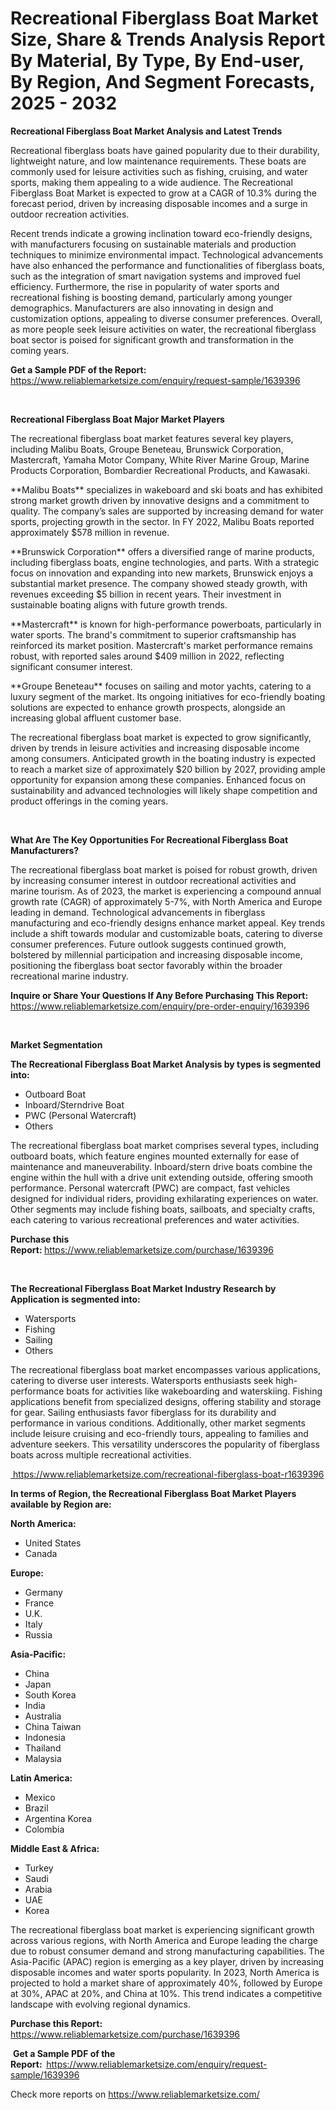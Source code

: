 <p><h1>Recreational Fiberglass Boat Market Size, Share & Trends Analysis Report By Material, By Type, By End-user, By Region, And Segment Forecasts, 2025 - 2032</h1></p><p><strong>Recreational Fiberglass Boat Market Analysis and Latest Trends</strong></p>
<p><p>Recreational fiberglass boats have gained popularity due to their durability, lightweight nature, and low maintenance requirements. These boats are commonly used for leisure activities such as fishing, cruising, and water sports, making them appealing to a wide audience. The Recreational Fiberglass Boat Market is expected to grow at a CAGR of 10.3% during the forecast period, driven by increasing disposable incomes and a surge in outdoor recreation activities. </p><p>Recent trends indicate a growing inclination toward eco-friendly designs, with manufacturers focusing on sustainable materials and production techniques to minimize environmental impact. Technological advancements have also enhanced the performance and functionalities of fiberglass boats, such as the integration of smart navigation systems and improved fuel efficiency. Furthermore, the rise in popularity of water sports and recreational fishing is boosting demand, particularly among younger demographics. Manufacturers are also innovating in design and customization options, appealing to diverse consumer preferences. Overall, as more people seek leisure activities on water, the recreational fiberglass boat sector is poised for significant growth and transformation in the coming years.</p></p>
<p><strong>Get a Sample PDF of the Report:&nbsp;</strong> <a href="https://www.reliablemarketsize.com/enquiry/request-sample/1639396?utm_campaign=2936&utm_medium=2&utm_source=Github&utm_content=ia&utm_term=11042025&utm_id=recreational-fiberglass-boat">https://www.reliablemarketsize.com/enquiry/request-sample/1639396</a></p>
<p>&nbsp;</p>
<p><strong>Recreational Fiberglass Boat Major Market Players</strong></p>
<p><p>The recreational fiberglass boat market features several key players, including Malibu Boats, Groupe Beneteau, Brunswick Corporation, Mastercraft, Yamaha Motor Company, White River Marine Group, Marine Products Corporation, Bombardier Recreational Products, and Kawasaki. </p><p>**Malibu Boats** specializes in wakeboard and ski boats and has exhibited strong market growth driven by innovative designs and a commitment to quality. The company’s sales are supported by increasing demand for water sports, projecting growth in the sector. In FY 2022, Malibu Boats reported approximately $578 million in revenue.</p><p>**Brunswick Corporation** offers a diversified range of marine products, including fiberglass boats, engine technologies, and parts. With a strategic focus on innovation and expanding into new markets, Brunswick enjoys a substantial market presence. The company showed steady growth, with revenues exceeding $5 billion in recent years. Their investment in sustainable boating aligns with future growth trends.</p><p>**Mastercraft** is known for high-performance powerboats, particularly in water sports. The brand's commitment to superior craftsmanship has reinforced its market position. Mastercraft's market performance remains robust, with reported sales around $409 million in 2022, reflecting significant consumer interest.</p><p>**Groupe Beneteau** focuses on sailing and motor yachts, catering to a luxury segment of the market. Its ongoing initiatives for eco-friendly boating solutions are expected to enhance growth prospects, alongside an increasing global affluent customer base.</p><p>The recreational fiberglass boat market is expected to grow significantly, driven by trends in leisure activities and increasing disposable income among consumers. Anticipated growth in the boating industry is expected to reach a market size of approximately $20 billion by 2027, providing ample opportunity for expansion among these companies. Enhanced focus on sustainability and advanced technologies will likely shape competition and product offerings in the coming years.</p></p>
<p>&nbsp;</p>
<p><strong>What Are The Key Opportunities For Recreational Fiberglass Boat Manufacturers?</strong></p>
<p><p>The recreational fiberglass boat market is poised for robust growth, driven by increasing consumer interest in outdoor recreational activities and marine tourism. As of 2023, the market is experiencing a compound annual growth rate (CAGR) of approximately 5-7%, with North America and Europe leading in demand. Technological advancements in fiberglass manufacturing and eco-friendly designs enhance market appeal. Key trends include a shift towards modular and customizable boats, catering to diverse consumer preferences. Future outlook suggests continued growth, bolstered by millennial participation and increasing disposable income, positioning the fiberglass boat sector favorably within the broader recreational marine industry.</p></p>
<p><strong>Inquire or Share Your Questions If Any Before Purchasing This Report:</strong> <a href="https://www.reliablemarketsize.com/enquiry/pre-order-enquiry/1639396?utm_campaign=2936&utm_medium=2&utm_source=Github&utm_content=ia&utm_term=11042025&utm_id=recreational-fiberglass-boat">https://www.reliablemarketsize.com/enquiry/pre-order-enquiry/1639396</a></p>
<p>&nbsp;</p>
<p><strong>Market Segmentation</strong></p>
<p><strong>The Recreational Fiberglass Boat Market Analysis by types is segmented into:</strong></p>
<p><ul><li>Outboard Boat</li><li>Inboard/Sterndrive Boat</li><li>PWC (Personal Watercraft)</li><li>Others</li></ul></p>
<p><p>The recreational fiberglass boat market comprises several types, including outboard boats, which feature engines mounted externally for ease of maintenance and maneuverability. Inboard/stern drive boats combine the engine within the hull with a drive unit extending outside, offering smooth performance. Personal watercraft (PWC) are compact, fast vehicles designed for individual riders, providing exhilarating experiences on water. Other segments may include fishing boats, sailboats, and specialty crafts, each catering to various recreational preferences and water activities.</p></p>
<p><strong>Purchase this Report:&nbsp;</strong><a href="https://www.reliablemarketsize.com/purchase/1639396?utm_campaign=2936&utm_medium=2&utm_source=Github&utm_content=ia&utm_term=11042025&utm_id=recreational-fiberglass-boat">https://www.reliablemarketsize.com/purchase/1639396</a></p>
<p>&nbsp;</p>
<p><strong>The Recreational Fiberglass Boat Market Industry Research by Application is segmented into:</strong></p>
<p><ul><li>Watersports</li><li>Fishing</li><li>Sailing</li><li>Others</li></ul></p>
<p><p>The recreational fiberglass boat market encompasses various applications, catering to diverse user interests. Watersports enthusiasts seek high-performance boats for activities like wakeboarding and waterskiing. Fishing applications benefit from specialized designs, offering stability and storage for gear. Sailing enthusiasts favor fiberglass for its durability and performance in various conditions. Additionally, other market segments include leisure cruising and eco-friendly tours, appealing to families and adventure seekers. This versatility underscores the popularity of fiberglass boats across multiple recreational activities.</p></p>
<p><a href="https://www.reliablemarketsize.com/recreational-fiberglass-boat-r1639396?utm_campaign=2936&utm_medium=2&utm_source=Github&utm_content=ia&utm_term=11042025&utm_id=recreational-fiberglass-boat">&nbsp;https://www.reliablemarketsize.com/recreational-fiberglass-boat-r1639396</a></p>
<p><strong>In terms of Region, the Recreational Fiberglass Boat Market Players available by Region are:</strong></p>
<p>
    <p> <strong> North America: </strong>
        <ul>
            <li>United States</li>
            <li>Canada</li>
        </ul>
        </p> 
    <p> <strong> Europe: </strong>
        <ul>
            <li>Germany</li>
            <li>France</li>
            <li>U.K.</li>
            <li>Italy</li>
            <li>Russia</li>
        </ul>
        </p> 
    <p> <strong> Asia-Pacific: </strong>
        <ul>
            <li>China</li>
            <li>Japan</li>
            <li>South Korea</li>
            <li>India</li>
            <li>Australia</li>
            <li>China Taiwan</li>
            <li>Indonesia</li>
            <li>Thailand</li>
            <li>Malaysia</li>
        </ul>
        </p> 
    <p> <strong> Latin America: </strong>
        <ul>
            <li>Mexico</li>
            <li>Brazil</li>
            <li>Argentina Korea</li>
            <li>Colombia</li>
        </ul>
        </p> 
    <p> <strong> Middle East & Africa: </strong>
        <ul>
            <li>Turkey</li>
            <li>Saudi</li>
            <li>Arabia</li>
            <li>UAE</li>
            <li>Korea</li>
        </ul>
    </p>
    </p>
<p><p>The recreational fiberglass boat market is experiencing significant growth across various regions, with North America and Europe leading the charge due to robust consumer demand and strong manufacturing capabilities. The Asia-Pacific (APAC) region is emerging as a key player, driven by increasing disposable incomes and water sports popularity. In 2023, North America is projected to hold a market share of approximately 40%, followed by Europe at 30%, APAC at 20%, and China at 10%. This trend indicates a competitive landscape with evolving regional dynamics.</p></p>
<p><strong>Purchase this Report: </strong><a href="https://www.reliablemarketsize.com/purchase/1639396?utm_campaign=2936&utm_medium=2&utm_source=Github&utm_content=ia&utm_term=11042025&utm_id=recreational-fiberglass-boat">https://www.reliablemarketsize.com/purchase/1639396</a></p>
<p>&nbsp;<strong>Get a Sample PDF of the Report:&nbsp;&nbsp;</strong><a href="https://www.reliablemarketsize.com/enquiry/request-sample/1639396?utm_campaign=2936&utm_medium=2&utm_source=Github&utm_content=ia&utm_term=11042025&utm_id=recreational-fiberglass-boat">https://www.reliablemarketsize.com/enquiry/request-sample/1639396</a></p>
<p><strong></strong></p>
<p>Check more reports on <a href="https://www.reliablemarketsize.com/?utm_campaign=2936&utm_medium=2&utm_source=Github&utm_content=ia&utm_term=11042025&utm_id=recreational-fiberglass-boat">https://www.reliablemarketsize.com/</a></p>